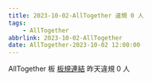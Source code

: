 ```yaml
---
title: 2023-10-02-AllTogether 違規 0 人
tags:
    - AllTogether
abbrlink: 2023-10-02-AllTogether
date: AllTogether-2023-10-02 12:00:00
---
```

AllTogether 板 [板規連結](https://www.ptt.cc/bbs/AllTogether/M.1643211430.A.5FB.html)
昨天違規 0 人
